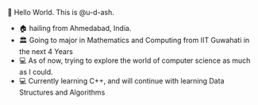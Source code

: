 
👋 Hello World. This is @u-d-ash.
 * 🏠 hailing from Ahmedabad, India.
 * 🏛️ Going to major in Mathematics and Computing from IIT Guwahati in the next 4 Years
 * 💻 As of now, trying to explore the world of computer science as much as I could.
 * 💻 Currently learning C++, and will continue with learning Data Structures and Algorithms
 

 
 
